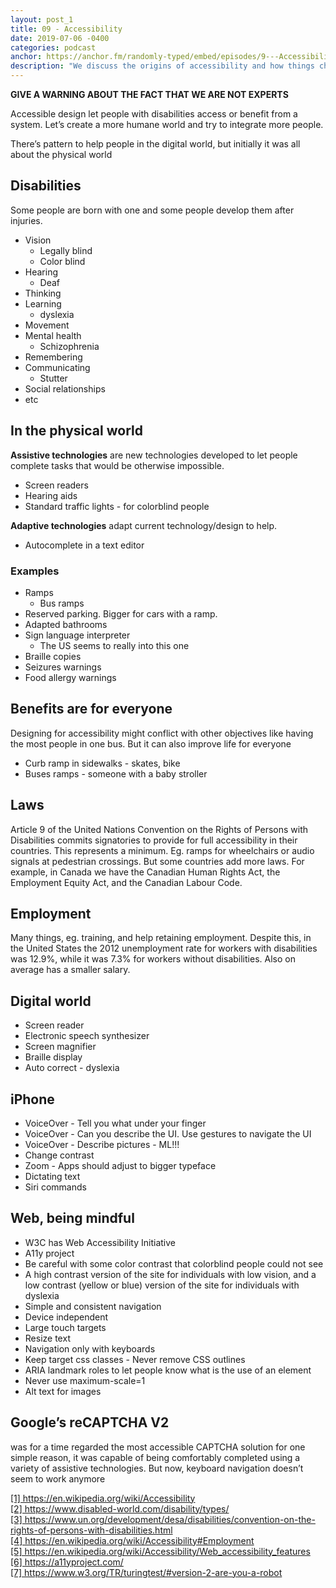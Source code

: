 ```yaml
---
layout: post_1
title: 09 - Accessibility
date: 2019-07-06 -0400
categories: podcast
anchor: https://anchor.fm/randomly-typed/embed/episodes/9---Accessibility-e4hslu/a-aiced1
description: "We discuss the origins of accessibility and how things changed as society moved into the digital age."
---
```


**GIVE A WARNING ABOUT THE FACT THAT WE ARE NOT EXPERTS**

Accessible design let people with disabilities access or benefit from a system. Let’s create a more humane world and try to integrate more people. <span class="footnote"></span>

There’s pattern to help people in the digital world, but initially it was all about the physical world

## Disabilities <span class="footnote"></span>
Some people are born with one and some people develop them after injuries.
- Vision
  - Legally blind
  - Color blind
- Hearing
  - Deaf
- Thinking
- Learning
  - dyslexia
- Movement
- Mental health
  - Schizophrenia
- Remembering
- Communicating
  - Stutter
- Social relationships
- etc

## In the physical world
**Assistive technologies** are new technologies developed to let people complete tasks that would be otherwise impossible.
- Screen readers
- Hearing aids
- Standard traffic lights - for colorblind people

**Adaptive technologies** adapt current technology/design to help.
- Autocomplete in a text editor

### Examples
- Ramps
  - Bus ramps
- Reserved parking. Bigger for cars with a ramp.
- Adapted bathrooms
- Sign language interpreter
  - The US seems to really into this one
- Braille copies
- Seizures warnings
- Food allergy warnings

## Benefits are for everyone
Designing for accessibility might conflict with other objectives like having the most people in one bus. But it can also improve life for everyone
- Curb ramp in sidewalks - skates, bike
- Buses ramps - someone with a baby stroller

## Laws
Article 9 of the United Nations Convention on the Rights of Persons with Disabilities commits signatories to provide for full accessibility in their countries. <span class="footnote"></span> This represents a minimum. Eg. ramps for wheelchairs or audio signals at pedestrian crossings.
But some countries add more laws. For example, in Canada we have the  Canadian Human Rights Act, the Employment Equity Act, and the Canadian Labour Code.

## Employment
Many things, eg. training, and help retaining employment.
Despite this, in the United States the 2012 unemployment rate for workers with disabilities was 12.9%, while it was 7.3% for workers without disabilities. <span class="footnote"></span> Also on average has a smaller salary.

## Digital world
- Screen reader
- Electronic speech synthesizer
- Screen magnifier
- Braille display
- Auto correct - dyslexia

## iPhone
- VoiceOver - Tell you what under your finger
- VoiceOver - Can you describe the UI. Use gestures to navigate the UI
- VoiceOver - Describe pictures - ML!!!
- Change contrast
- Zoom - Apps should adjust to bigger typeface
- Dictating text
- Siri commands

## Web, being mindful <span class="footnote"></span>
- W3C has  Web Accessibility Initiative
- A11y project
- Be careful with some color contrast that colorblind people could not see
- A high contrast version of the site for individuals with low vision, and a low contrast (yellow or blue) version of the site for individuals with dyslexia
- Simple and consistent navigation
- Device independent
- Large touch targets
- Resize text
- Navigation only with keyboards
- Keep target css classes - Never remove CSS outlines
- ARIA landmark roles to let people know what is the use of an element
- Never use maximum-scale=1
- Alt text for images

## Google’s reCAPTCHA V2 <span class="footnote"></span>
was for a time regarded the most accessible CAPTCHA solution for one simple reason, it was capable of being comfortably completed using a variety of assistive technologies.
But now, keyboard navigation doesn’t seem to work anymore

<span class="footnotes">
  <a href="https://en.wikipedia.org/wiki/Accessibility">[1] https://en.wikipedia.org/wiki/Accessibility</a> <br/>
  <a href="https://www.disabled-world.com/disability/types/">[2] https://www.disabled-world.com/disability/types/</a> <br/>
  <a href="https://www.un.org/development/desa/disabilities/convention-on-the-rights-of-persons-with-disabilities.html">[3] https://www.un.org/development/desa/disabilities/convention-on-the-rights-of-persons-with-disabilities.html</a> <br/>
  <a href="https://en.wikipedia.org/wiki/Accessibility#Employment">[4] https://en.wikipedia.org/wiki/Accessibility#Employment</a> <br/>
  <a href="https://en.wikipedia.org/wiki/Accessibility/Web_accessibility_features">[5] https://en.wikipedia.org/wiki/Accessibility/Web_accessibility_features</a> <br/>
  <a href="https://a11yproject.com/">[6] https://a11yproject.com/</a> <br/>
  <a href="https://www.w3.org/TR/turingtest/#version-2-are-you-a-robot">[7] https://www.w3.org/TR/turingtest/#version-2-are-you-a-robot</a> <br/>
</span>
